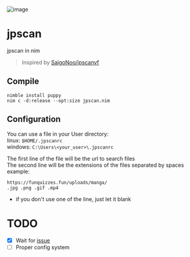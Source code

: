 ![image](https://user-images.githubusercontent.com/46655455/185997026-a4470822-6947-4d32-9594-afce1c5bcb22.png)

# jpscan
jpscan in nim

> Inspired by [SaigoNoo/jpscanvf](https://github.com/SaigoNoo/jpscanvf)

## Compile
`nimble install puppy`  
`nim c -d:release --opt:size jpscan.nim`

## Configuration
You can use a file in your User directory:  
linux: `$HOME/.jpscanrc`  
windows: `C:\Users\<your_user>\.jpscanrc`  

The first line of the file will be the url to search files  
The second line will be the extensions of the files separated by spaces  
example:  
```
https://funquizzes.fun/uploads/manga/
.jpg .png .gif .mp4
```
- if you don't use one of the line, just let it blank

# TODO
- [X] Wait for [issue](https://github.com/treeform/puppy/issues/80)
- [ ] Proper config system
